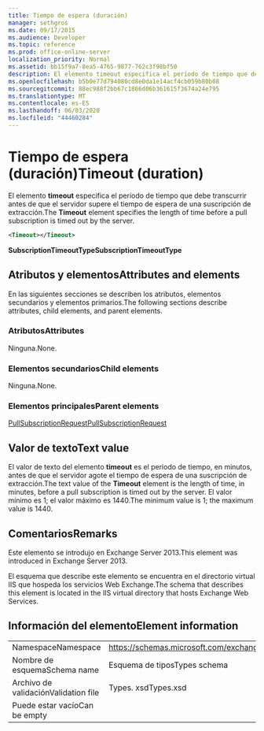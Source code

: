 ```yaml
---
title: Tiempo de espera (duración)
manager: sethgros
ms.date: 09/17/2015
ms.audience: Developer
ms.topic: reference
ms.prod: office-online-server
localization_priority: Normal
ms.assetid: bb15f9a7-8ea5-4765-9877-762c3f98bf50
description: El elemento timeout especifica el período de tiempo que debe transcurrir antes de que el servidor supere el tiempo de espera de una suscripción de extracción.
ms.openlocfilehash: b5b0e77d794080cd8e0da1e14acf4cb059b80b08
ms.sourcegitcommit: 88ec988f2bb67c1866d06b361615f3674a24e795
ms.translationtype: MT
ms.contentlocale: es-ES
ms.lasthandoff: 06/03/2020
ms.locfileid: "44460284"
---
```

# <a name="timeout-duration"></a><span data-ttu-id="b4209-103">Tiempo de espera (duración)</span><span class="sxs-lookup"><span data-stu-id="b4209-103">Timeout (duration)</span></span>

<span data-ttu-id="b4209-104">El elemento **timeout** especifica el período de tiempo que debe transcurrir antes de que el servidor supere el tiempo de espera de una suscripción de extracción.</span><span class="sxs-lookup"><span data-stu-id="b4209-104">The **Timeout** element specifies the length of time before a pull subscription is timed out by the server.</span></span> 
  
```XML
<Timeout></Timeout>
```

 <span data-ttu-id="b4209-105">**SubscriptionTimeoutType**</span><span class="sxs-lookup"><span data-stu-id="b4209-105">**SubscriptionTimeoutType**</span></span>
## <a name="attributes-and-elements"></a><span data-ttu-id="b4209-106">Atributos y elementos</span><span class="sxs-lookup"><span data-stu-id="b4209-106">Attributes and elements</span></span>

<span data-ttu-id="b4209-107">En las siguientes secciones se describen los atributos, elementos secundarios y elementos primarios.</span><span class="sxs-lookup"><span data-stu-id="b4209-107">The following sections describe attributes, child elements, and parent elements.</span></span>
  
### <a name="attributes"></a><span data-ttu-id="b4209-108">Atributos</span><span class="sxs-lookup"><span data-stu-id="b4209-108">Attributes</span></span>

<span data-ttu-id="b4209-109">Ninguna.</span><span class="sxs-lookup"><span data-stu-id="b4209-109">None.</span></span>
  
### <a name="child-elements"></a><span data-ttu-id="b4209-110">Elementos secundarios</span><span class="sxs-lookup"><span data-stu-id="b4209-110">Child elements</span></span>

<span data-ttu-id="b4209-111">Ninguna.</span><span class="sxs-lookup"><span data-stu-id="b4209-111">None.</span></span>
  
### <a name="parent-elements"></a><span data-ttu-id="b4209-112">Elementos principales</span><span class="sxs-lookup"><span data-stu-id="b4209-112">Parent elements</span></span>

[<span data-ttu-id="b4209-113">PullSubscriptionRequest</span><span class="sxs-lookup"><span data-stu-id="b4209-113">PullSubscriptionRequest</span></span>](pullsubscriptionrequest.md)
  
## <a name="text-value"></a><span data-ttu-id="b4209-114">Valor de texto</span><span class="sxs-lookup"><span data-stu-id="b4209-114">Text value</span></span>

<span data-ttu-id="b4209-115">El valor de texto del elemento **timeout** es el período de tiempo, en minutos, antes de que el servidor agote el tiempo de espera de una suscripción de extracción.</span><span class="sxs-lookup"><span data-stu-id="b4209-115">The text value of the **Timeout** element is the length of time, in minutes, before a pull subscription is timed out by the server.</span></span> <span data-ttu-id="b4209-116">El valor mínimo es 1; el valor máximo es 1440.</span><span class="sxs-lookup"><span data-stu-id="b4209-116">The minimum value is 1; the maximum value is 1440.</span></span> 
  
## <a name="remarks"></a><span data-ttu-id="b4209-117">Comentarios</span><span class="sxs-lookup"><span data-stu-id="b4209-117">Remarks</span></span>

<span data-ttu-id="b4209-118">Este elemento se introdujo en Exchange Server 2013.</span><span class="sxs-lookup"><span data-stu-id="b4209-118">This element was introduced in Exchange Server 2013.</span></span>
  
<span data-ttu-id="b4209-119">El esquema que describe este elemento se encuentra en el directorio virtual IIS que hospeda los servicios Web Exchange.</span><span class="sxs-lookup"><span data-stu-id="b4209-119">The schema that describes this element is located in the IIS virtual directory that hosts Exchange Web Services.</span></span>
  
## <a name="element-information"></a><span data-ttu-id="b4209-120">Información del elemento</span><span class="sxs-lookup"><span data-stu-id="b4209-120">Element information</span></span>

|||
|:-----|:-----|
|<span data-ttu-id="b4209-121">Namespace</span><span class="sxs-lookup"><span data-stu-id="b4209-121">Namespace</span></span>  <br/> |https://schemas.microsoft.com/exchange/services/2006/types  <br/> |
|<span data-ttu-id="b4209-122">Nombre de esquema</span><span class="sxs-lookup"><span data-stu-id="b4209-122">Schema name</span></span>  <br/> |<span data-ttu-id="b4209-123">Esquema de tipos</span><span class="sxs-lookup"><span data-stu-id="b4209-123">Types schema</span></span>  <br/> |
|<span data-ttu-id="b4209-124">Archivo de validación</span><span class="sxs-lookup"><span data-stu-id="b4209-124">Validation file</span></span>  <br/> |<span data-ttu-id="b4209-125">Types. xsd</span><span class="sxs-lookup"><span data-stu-id="b4209-125">Types.xsd</span></span>  <br/> |
|<span data-ttu-id="b4209-126">Puede estar vacío</span><span class="sxs-lookup"><span data-stu-id="b4209-126">Can be empty</span></span>  <br/> ||
   

